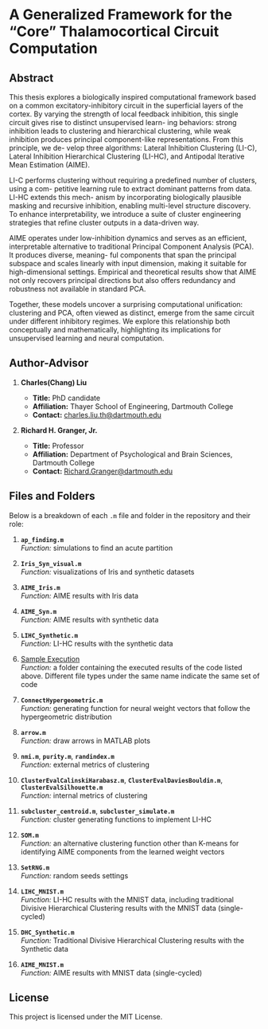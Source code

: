 # A Generalized Framework for the “Core” Thalamocortical Circuit Computation

## Abstract

This thesis explores a biologically inspired computational framework based on a common
excitatory-inhibitory circuit in the superficial layers of the cortex. By varying the strength
of local feedback inhibition, this single circuit gives rise to distinct unsupervised learn-
ing behaviors: strong inhibition leads to clustering and hierarchical clustering, while weak
inhibition produces principal component-like representations. From this principle, we de-
velop three algorithms: Lateral Inhibition Clustering (LI-C), Lateral Inhibition Hierarchical
Clustering (LI-HC), and Antipodal Iterative Mean Estimation (AIME).

LI-C performs clustering without requiring a predefined number of clusters, using a com-
petitive learning rule to extract dominant patterns from data. LI-HC extends this mech-
anism by incorporating biologically plausible masking and recursive inhibition, enabling
multi-level structure discovery. To enhance interpretability, we introduce a suite of cluster
engineering strategies that refine cluster outputs in a data-driven way.

AIME operates under low-inhibition dynamics and serves as an efficient, interpretable alternative to traditional Principal Component Analysis (PCA). It produces diverse, meaning-
ful components that span the principal subspace and scales linearly with input dimension,
making it suitable for high-dimensional settings. Empirical and theoretical results show
that AIME not only recovers principal directions but also offers redundancy and robustness
not available in standard PCA.

Together, these models uncover a surprising computational unification: clustering and
PCA, often viewed as distinct, emerge from the same circuit under different inhibitory
regimes. We explore this relationship both conceptually and mathematically, highlighting
its implications for unsupervised learning and neural computation.


## Author-Advisor

1. **Charles(Chang) Liu**  
   - **Title:** PhD candidate  
   - **Affiliation:** Thayer School of Engineering, Dartmouth College 
   - **Contact:** charles.liu.th@dartmouth.edu


2. **Richard H. Granger, Jr.**  
   - **Title:** Professor
   - **Affiliation:** Department of Psychological and Brain Sciences, Dartmouth College
   - **Contact:** Richard.Granger@dartmouth.edu 


## Files and Folders

Below is a breakdown of each `.m` file and folder in the repository and their role:

1. **`ap_finding.m`**  
   *Function:* simulations to find an acute partition

2. **`Iris_Syn_visual.m`**  
   *Function:* visualizations of Iris and synthetic datasets

3. **`AIME_Iris.m`**  
   *Function:* AIME results with Iris data 

4. **`AIME_Syn.m`**  
   *Function:* AIME results with synthetic data

5. **`LIHC_Synthetic.m`**  
   *Function:* LI-HC results with the synthetic data

6. [Sample Execution](./Sample%20Execution)  
*Function:* a folder containing the executed results of the code listed above. Different file types under the same name indicate the same set of code

7. **`ConnectHypergeometric.m`**  
   *Function:* generating function for neural weight vectors that follow the hypergeometric distribution

8. **`arrow.m`**  
   *Function:* draw arrows in MATLAB plots

9. **`nmi.m`**, **`purity.m`**, **`randindex.m`**  
   *Function:* external metrics of clustering

10. **`ClusterEvalCalinskiHarabasz.m`**, **`ClusterEvalDaviesBouldin.m`**, **`ClusterEvalSilhouette.m`**  
   *Function:* internal metrics of clustering

11. **`subcluster_centroid.m`**, **`subcluster_simulate.m`**  
   *Function:* cluster generating functions to implement LI-HC

12. **`SOM.m`**  
   *Function:* an alternative clustering function other than K-means for identifying AIME components from the learned weight vectors

12. **`SetRNG.m`**  
   *Function:* random seeds settings

13. **`LIHC_MNIST.m`**  
   *Function:* LI-HC results with the MNIST data, including traditional Divisive Hierarchical Clustering results with the MNIST data (single-cycled) 

13. **`DHC_Synthetic.m`**  
   *Function:* Traditional Divisive Hierarchical Clustering results with the Synthetic data

14. **`AIME_MNIST.m`**  
   *Function:* AIME results with MNIST data (single-cycled)

## License

This project is licensed under the MIT License.
